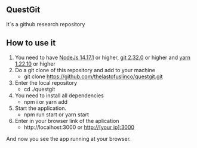 ## QuestGit

It`s a github research repository

## How to use it

1.  You need to have [NodeJs 14.17.1](https://nodejs.org/en/) or higher, [git 2.32.0](https://git-scm.com/downloads) or higher and [yarn 1.22.10](https://classic.yarnpkg.com/en/docs/install/#windows-stable) or higher
2.  Do a git clone of this repository and add to your machine
    - git clone https://github.com/thelastofuslinco/questgit.git
3.  Enter the local repository
    - cd ./questgit
4.  You need to install all dependencies
    - npm i or yarn add
5.  Start the application.
    - npm run start or yarn start
6.  Enter in your browser link of the aplication
    - http://localhost:3000 or [http://[your ip]:3000](http://ip:3000)

And now you see the app running at your browser.
